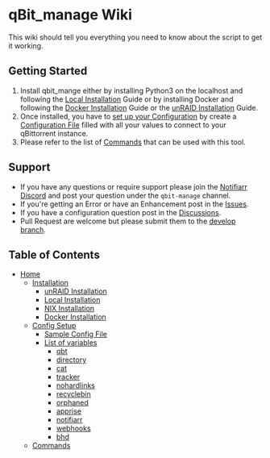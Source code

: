 # qBit_manage Wiki
This wiki should tell you everything you need to know about the script to get it working.

## Getting Started
1. Install qbit_mange either by installing Python3 on the localhost and following the [Local Installation](https://github.com/StuffAnThings/qbit_manage/wiki/Local-Installations) Guide or by installing Docker and following the [Docker Installation](https://github.com/StuffAnThings/qbit_manage/wiki/Docker-Installation) Guide or the [unRAID Installation](https://github.com/StuffAnThings/qbit_manage/wiki/Unraid-Installation) Guide.<br>
2. Once installed, you have to [set up your Configuration](https://github.com/StuffAnThings/qbit_manage/wiki/Config-Setup) by create a [Configuration File](https://github.com/StuffAnThings/qbit_manage/blob/master/config/config.yml.sample) filled with all your values to connect to your qBittorrent instance. 
3. Please refer to the list of [Commands](https://github.com/StuffAnThings/qbit_manage/wiki/Commands) that can be used with this tool.

## Support
* If you have any questions or require support please join the [Notifiarr Discord](https://discord.com/invite/AURf8Yz) and post your question under the `qbit-manage` channel.
* If you're getting an Error or have an Enhancement post in the [Issues](https://github.com/StuffAnThings/qbit_manage/issues/new).
* If you have a configuration question post in the [Discussions](https://github.com/StuffAnThings/qbit_manage/discussions/new).
* Pull Request are welcome but please submit them to the [develop branch](https://github.com/StuffAnThings/qbit_manage/tree/develop).



## Table of Contents
- [Home](Home)
    - [Installation](Installation)
        - [unRAID Installation](Unraid-Installation)
        - [Local Installation](Local-Installations)
        - [NIX Installation](Nix-Installation)
        - [Docker Installation](Docker-Installation)
    - [Config Setup](Config-Setup)
        - [Sample Config File](Config-Setup#config-file)
        - [List of variables](Config-Setup#list-of-variables)
          - [qbt](Config-Setup#qbt)
          - [directory](Config-Setup#directory)
          - [cat](Config-Setup#cat)
          - [tracker](Config-Setup#tracker)
          - [nohardlinks](Config-Setup#nohardlinks)
          - [recyclebin](Config-Setup#recyclebin)
          - [orphaned](Config-Setup#orphaned)
          - [apprise](Config-Setup#apprise)
          - [notifiarr](Config-Setup#notifiarr)
          - [webhooks](Config-Setup#webhooks)
          - [bhd](Config-Setup#bhd)
    - [Commands](Commands)